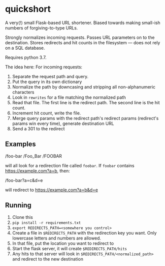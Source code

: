 # quickshort
A very(!) small Flask-based URL shortener. Biased towards making small-ish numbers of forgiving-to-type URLs.

Strongly normalizes incoming requests. Passes URL parameters on to the destination. Stores redirects and hit counts in the filesystem — does not rely on a SQL database.

Requires python 3.7.

The idea here: For incoming requests:
1. Separate the request path and query.
1. Put the query in its own dictionary
1. Normalize the path by downcasing and stripping all non-alphanumeric characters
1. Look in `rewrites` for a file matching the normalized path
1. Read that file. The first line is the redirect path. The second line is the hit count.
1. Increment hit count, write the file.
1. Merge query params with the redirect path's redirect params (redirect's params win every time), generate destination URL
1. Send a 301 to the redirect

## Examples

/foo-bar
/Foo_Bar
/FOOBAR

will all look for a redirection file called `foobar`. If `foobar` contains https://example.com?a=b, then:

/foo-bar?a=c&d=e

will redirect to
https://example.com?a=b&d=e

## Running

1. Clone this
1. `pip install -r requirements.txt`
1. `export REDIRECTS_PATH=<somewhere you control>`
1. Create a file in `$REDIRECTS_PATH` with the redirection key you want. Only lowercase letters and numbers are allowed.
1. In that file, put the location you want to redirect to
1. Start the flask server, it will create `$REDIRECTS_PATH/hits`
1. Any hits to that server will look in `$REDIRECTS_PATH/<normalized_path>` and redirect to the new destination
